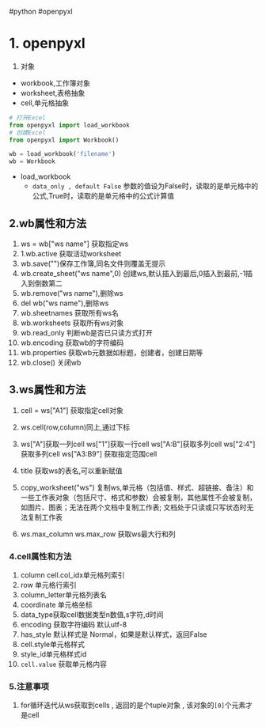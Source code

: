 #python #openpyxl 
# 1. openpyxl
1. 对象
- workbook,工作簿对象
- worksheet,表格抽象
- cell,单元格抽象
```python
# 打开Excel
from openpyxl import load_workbook  
# 创建Excel
from openpyxl import Workbook()

wb = load_workbook('filename')
wb = Workbook
```
- load_workbook
	- `data_only , default False`  参数的值设为False时，读取的是单元格中的公式,True时，读取的是单元格中的公式计算值


## 2.wb属性和方法
1. ws = wb["ws name"]  获取指定ws
2. 1.wb.active  获取活动worksheet
3. wb.save("")保存工作簿,同名文件则覆盖无提示
4. wb.create_sheet("ws name",0) 创建ws,默认插入到最后,0插入到最前,-1插入到倒数第二
5. wb.remove("ws name"),删除ws
6. del wb("ws name"),删除ws
7. wb.sheetnames 获取所有ws名
8. wb.worksheets 获取所有ws对象
9. wb.read_only 判断wb是否已只读方式打开
10. wb.encoding 获取wb的字符编码
11. wb.properties 获取wb元数据如标题，创建者，创建日期等
12. wb.close() 关闭wb

## 3.ws属性和方法
1. cell = ws["A1"] 获取指定cell对象
2. ws.cell(row,column)同上,通过下标
3. ws["A"]获取一列cell
	ws["1"]获取一行cell
	ws["A:B"]获取多列cell
	ws["2:4"]获取多列cell
	ws["A3:B9"] 获取指定范围cell

4. title 获取ws的表名,可以重新赋值
5. copy_worksheet("ws") 复制ws,单元格（包括值、样式、超链接、备注）和一些工作表对象（包括尺寸、格式和参数）会被复制，其他属性不会被复制，如图片、图表；无法在两个文档中复制工作表; 文档处于只读或只写状态时无法复制工作表
6. ws.max_column ws.max_row 获取ws最大行和列


### 4.cell属性和方法
1. column cell.col_idx单元格列索引
2. row 单元格行索引
4. column_letter单元格列表名
5. coordinate 单元格坐标
6. data_type获取cell数据类型n数值,s字符,d时间
7. encoding 获取字符编码 默认utf-8
8. has_style 默认样式是 Normal，如果是默认样式，返回False
9. cell.style单元格样式
10. style_id单元格样式id
11. `cell.value` 获取单元格内容

### 5.注意事项
1. for循环迭代从ws获取到cells , 返回的是个tuple对象 , 该对象的`[0]`个元素才是cell